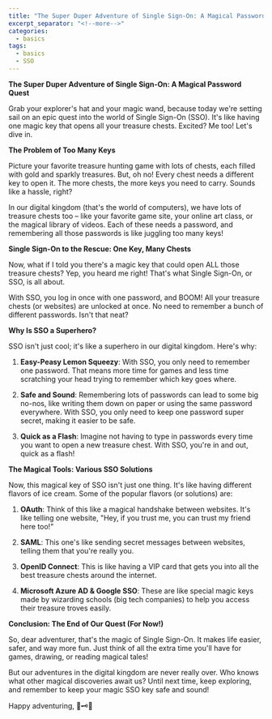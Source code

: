 ```yaml
---
title: "The Super Duper Adventure of Single Sign-On: A Magical Password Quest"
excerpt_separator: "<!--more-->"
categories:
  - basics
tags:
  - basics
  - SSO
---
```


**The Super Duper Adventure of Single Sign-On: A Magical Password Quest**

Grab your explorer's hat and your magic wand, because today we're setting sail on an epic quest into the world of Single Sign-On (SSO). It's like having one magic key that opens all your treasure chests. Excited? Me too! Let's dive in.

**The Problem of Too Many Keys**

Picture your favorite treasure hunting game with lots of chests, each filled with gold and sparkly treasures. But, oh no! Every chest needs a different key to open it. The more chests, the more keys you need to carry. Sounds like a hassle, right? 

In our digital kingdom (that's the world of computers), we have lots of treasure chests too – like your favorite game site, your online art class, or the magical library of videos. Each of these needs a password, and remembering all those passwords is like juggling too many keys!

**Single Sign-On to the Rescue: One Key, Many Chests**

Now, what if I told you there's a magic key that could open ALL those treasure chests? Yep, you heard me right! That's what Single Sign-On, or SSO, is all about.

With SSO, you log in once with one password, and BOOM! All your treasure chests (or websites) are unlocked at once. No need to remember a bunch of different passwords. Isn't that neat?

**Why Is SSO a Superhero?**

SSO isn't just cool; it's like a superhero in our digital kingdom. Here's why:

1. **Easy-Peasy Lemon Squeezy**: With SSO, you only need to remember one password. That means more time for games and less time scratching your head trying to remember which key goes where.

2. **Safe and Sound**: Remembering lots of passwords can lead to some big no-nos, like writing them down on paper or using the same password everywhere. With SSO, you only need to keep one password super secret, making it easier to be safe.

3. **Quick as a Flash**: Imagine not having to type in passwords every time you want to open a new treasure chest. With SSO, you're in and out, quick as a flash!

**The Magical Tools: Various SSO Solutions**

Now, this magical key of SSO isn't just one thing. It's like having different flavors of ice cream. Some of the popular flavors (or solutions) are:

1. **OAuth**: Think of this like a magical handshake between websites. It's like telling one website, "Hey, if you trust me, you can trust my friend here too!"

2. **SAML**: This one's like sending secret messages between websites, telling them that you're really you. 

3. **OpenID Connect**: This is like having a VIP card that gets you into all the best treasure chests around the internet.

4. **Microsoft Azure AD & Google SSO**: These are like special magic keys made by wizarding schools (big tech companies) to help you access their treasure troves easily.

**Conclusion: The End of Our Quest (For Now!)**

So, dear adventurer, that's the magic of Single Sign-On. It makes life easier, safer, and way more fun. Just think of all the extra time you'll have for games, drawing, or reading magical tales!

But our adventures in the digital kingdom are never really over. Who knows what other magical discoveries await us? Until next time, keep exploring, and remember to keep your magic SSO key safe and sound!

Happy adventuring, 🚀🗝️💫
